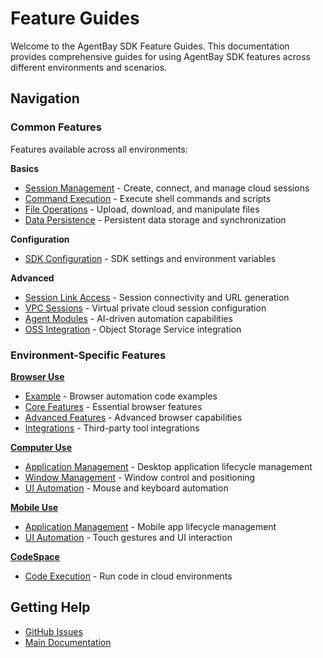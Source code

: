 # Feature Guides

Welcome to the AgentBay SDK Feature Guides. This documentation provides comprehensive guides for using AgentBay SDK features across different environments and scenarios.

## Navigation

### Common Features

Features available across all environments:

**Basics**
- [Session Management](common-features/basics/session-management.md) - Create, connect, and manage cloud sessions
- [Command Execution](common-features/basics/command-execution.md) - Execute shell commands and scripts
- [File Operations](common-features/basics/file-operations.md) - Upload, download, and manipulate files
- [Data Persistence](common-features/basics/data-persistence.md) - Persistent data storage and synchronization

**Configuration**
- [SDK Configuration](common-features/configuration/sdk-configuration.md) - SDK settings and environment variables

**Advanced**
- [Session Link Access](common-features/advanced/session-link-access.md) - Session connectivity and URL generation
- [VPC Sessions](common-features/advanced/vpc-sessions.md) - Virtual private cloud session configuration
- [Agent Modules](common-features/advanced/agent-modules.md) - AI-driven automation capabilities
- [OSS Integration](common-features/advanced/oss-integration.md) - Object Storage Service integration

### Environment-Specific Features

**[Browser Use](browser-use/README.md)**
- [Example](browser-use/code-example.md) - Browser automation code examples
- [Core Features](browser-use/core-features.md) - Essential browser features
- [Advanced Features](browser-use/advance-features.md) - Advanced browser capabilities
- [Integrations](browser-use/integrations.md) - Third-party tool integrations

**[Computer Use](computer-use/README.md)**
- [Application Management](computer-use/computer-application-management.md) - Desktop application lifecycle management
- [Window Management](computer-use/window-management.md) - Window control and positioning
- [UI Automation](computer-use/computer-ui-automation.md) - Mouse and keyboard automation

**[Mobile Use](mobile-use/README.md)**
- [Application Management](mobile-use/mobile-application-management.md) - Mobile app lifecycle management
- [UI Automation](mobile-use/mobile-ui-automation.md) - Touch gestures and UI interaction

**[CodeSpace](codespace/README.md)**
- [Code Execution](codespace/code-execution.md) - Run code in cloud environments

## Getting Help

- [GitHub Issues](https://github.com/aliyun/wuying-agentbay-sdk/issues)
- [Main Documentation](../README.md)
